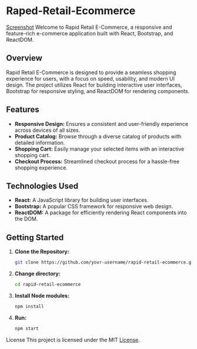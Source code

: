 # Raped-Retail-Ecommerce
[Screenshot](https://github.com/adityaS011/Raped-Retail-Ecommerce/blob/main/public/screenshot.png)
Welcome to Rapid Retail E-Commerce, a responsive and feature-rich e-commerce application built with React, Bootstrap, and ReactDOM.

## Overview

Rapid Retail E-Commerce is designed to provide a seamless shopping experience for users, with a focus on speed, usability, and modern UI design. The project utilizes React for building interactive user interfaces, Bootstrap for responsive styling, and ReactDOM for rendering components.

## Features

- **Responsive Design:** Ensures a consistent and user-friendly experience across devices of all sizes.
- **Product Catalog:** Browse through a diverse catalog of products with detailed information.
- **Shopping Cart:** Easily manage your selected items with an interactive shopping cart.
- **Checkout Process:** Streamlined checkout process for a hassle-free shopping experience.

## Technologies Used

- **React:** A JavaScript library for building user interfaces.
- **Bootstrap:** A popular CSS framework for responsive web design.
- **ReactDOM:** A package for efficiently rendering React components into the DOM.

## Getting Started

1. **Clone the Repository:**
   ```bash
   git clone https://github.com/your-username/rapid-retail-ecommerce.git

2. **Change directory:**
   ```bash
   cd rapid-retail-ecommerce

3. **Install Node modules:**
   ```bash
   npm install

4. **Run:**
   ```bash
   npm start

License
This project is licensed under the MIT [License](https://github.com/adityaS011/Raped-Retail-Ecommerce/blob/main/License).
